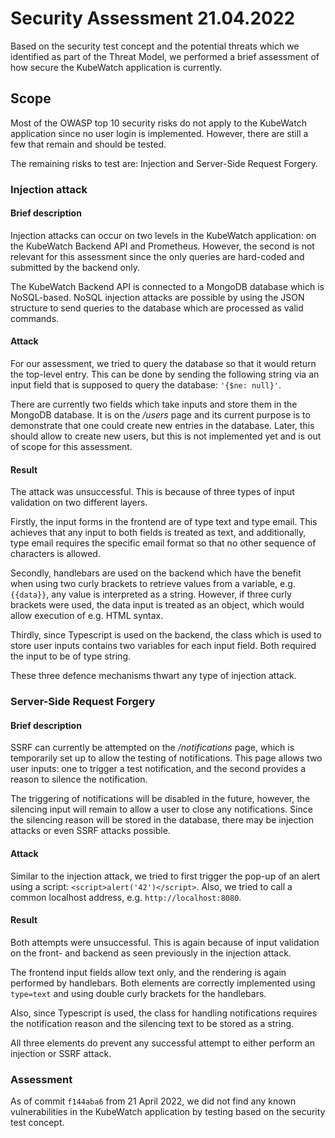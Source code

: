 # Security Assessment 21.04.2022

Based on the security test concept and the potential threats which we
identified as part of the Threat Model, we performed a brief assessment
of how secure the KubeWatch application is currently.

## Scope

Most of the OWASP top 10 security risks do not apply to the KubeWatch
application since no user login is implemented. However, there are still
a few that remain and should be tested.

The remaining risks to test are: Injection and Server-Side Request
Forgery.

### Injection attack

#### Brief description

Injection attacks can occur on two levels in the KubeWatch application:
on the KubeWatch Backend API and Prometheus. However, the second is not
relevant for this assessment since the only queries are hard-coded and
submitted by the backend only.

The KubeWatch Backend API is connected to a MongoDB database which is
NoSQL-based. NoSQL injection attacks are possible by using the JSON
structure to send queries to the database which are processed as valid
commands.

#### Attack

For our assessment, we tried to query the database so that it would
return the top-level entry. This can be done by sending the following
string via an input field that is supposed to query the database:
`'{$ne: null}'`.

There are currently two fields which take inputs and store them in the
MongoDB database. It is on the */users* page and its current purpose is
to demonstrate that one could create new entries in the database. Later,
this should allow to create new users, but this is not implemented yet
and is out of scope for this assessment.

#### Result

The attack was unsuccessful. This is because of three types of input
validation on two different layers.

Firstly, the input forms in the frontend are of type text and type
email. This achieves that any input to both fields is treated as text,
and additionally, type email requires the specific email format so that
no other sequence of characters is allowed.

Secondly, handlebars are used on the backend which have the benefit when
using two curly brackets to retrieve values from a variable, e.g.
`{{data}}`, any value is interpreted as a string. However, if three
curly brackets were used, the data input is treated as an object, which
would allow execution of e.g. HTML syntax.

Thirdly, since Typescript is used on the backend, the class which is
used to store user inputs contains two variables for each input field.
Both required the input to be of type string.

These three defence mechanisms thwart any type of injection attack.

### Server-Side Request Forgery

#### Brief description

SSRF can currently be attempted on the */notifications* page, which is
temporarily set up to allow the testing of notifications. This page
allows two user inputs: one to trigger a test notification, and the
second provides a reason to silence the notification.

The triggering of notifications will be disabled in the future, however,
the silencing input will remain to allow a user to close any
notifications. Since the silencing reason will be stored in the
database, there may be injection attacks or even SSRF attacks possible.

#### Attack

Similar to the injection attack, we tried to first trigger the pop-up of
an alert using a script: `<script>alert('42')</script>`. Also, we tried
to call a common localhost address, e.g. `http://localhost:8080`.

#### Result

Both attempts were unsuccessful. This is again because of input
validation on the front- and backend as seen previously in the injection
attack.

The frontend input fields allow text only, and the rendering is again
performed by handlebars. Both elements are correctly implemented using
`type=text` and using double curly brackets for the handlebars.

Also, since Typescript is used, the class for handling notifications
requires the notification reason and the silencing text to be stored as
a string.

All three elements do prevent any successful attempt to either perform
an injection or SSRF attack.

### Assessment

As of commit `f144aba6` from 21 April 2022, we did not find any known
vulnerabilities in the KubeWatch application by testing based on the
security test concept.
